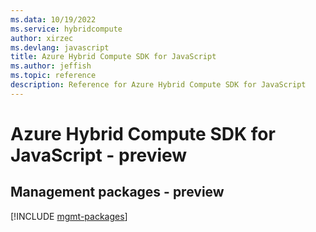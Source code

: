 ```yaml
---
ms.data: 10/19/2022
ms.service: hybridcompute
author: xirzec
ms.devlang: javascript
title: Azure Hybrid Compute SDK for JavaScript
ms.author: jeffish
ms.topic: reference
description: Reference for Azure Hybrid Compute SDK for JavaScript
---
```

# Azure Hybrid Compute SDK for JavaScript - preview

## Management packages - preview
[!INCLUDE [mgmt-packages](hybrid-compute-mgmt-index.md)]